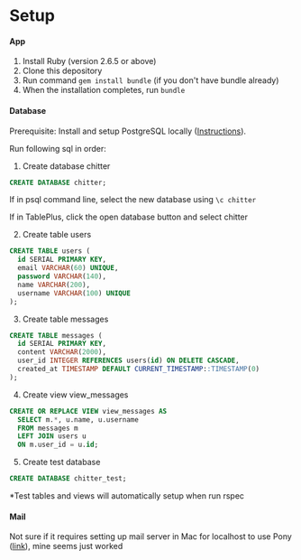 # Setup

#### App

1. Install Ruby (version 2.6.5 or above)
2. Clone this depository
3. Run command `gem install bundle` (if you don't have bundle already)
4. When the installation completes, run `bundle`

#### Database

Prerequisite: Install and setup PostgreSQL locally ([Instructions](https://github.com/makersacademy/course/blob/master/bookmark_manager/walkthroughs/04_mac.md)).

Run following sql in order:

1. Create database chitter

```sql
CREATE DATABASE chitter;
```

If in psql command line, select the new database using `\c chitter`

If in TablePlus, click the open database button and select chitter

2. Create table users

```sql
CREATE TABLE users (
  id SERIAL PRIMARY KEY,
  email VARCHAR(60) UNIQUE,
  password VARCHAR(140),
  name VARCHAR(200),
  username VARCHAR(100) UNIQUE
);
```

3. Create table messages

```sql
CREATE TABLE messages (
  id SERIAL PRIMARY KEY,
  content VARCHAR(2000),
  user_id INTEGER REFERENCES users(id) ON DELETE CASCADE,
  created_at TIMESTAMP DEFAULT CURRENT_TIMESTAMP::TIMESTAMP(0)
);
```

4. Create view view_messages

```sql
CREATE OR REPLACE VIEW view_messages AS 
  SELECT m.*, u.name, u.username
  FROM messages m
  LEFT JOIN users u
  ON m.user_id = u.id;
```

5. Create test database

```sql
CREATE DATABASE chitter_test;
```

*Test tables and views will automatically setup when run rspec

#### Mail

Not sure if it requires setting up mail server in Mac for localhost to use Pony ([link](https://github.com/benprew/pony)), mine seems just worked